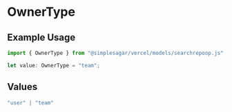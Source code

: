 # OwnerType

## Example Usage

```typescript
import { OwnerType } from "@simplesagar/vercel/models/searchrepoop.js";

let value: OwnerType = "team";
```

## Values

```typescript
"user" | "team"
```
